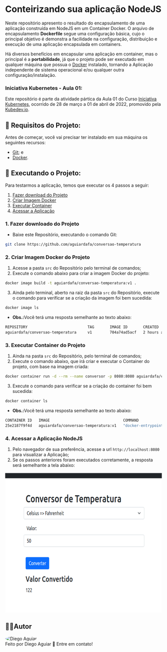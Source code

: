 # Conteirizando sua aplicação NodeJS

Neste repositório apresento o resultado do encapsulamento de uma aplicação construída em NodeJS em um Container Docker. O arquivo de encapsulamento <b>Dockerfile</b> segue uma configuração básica, cujo  o principal objetivo é demonstra a facilidade na configuração, distribuição e execução de uma aplicação encapsulada em containers.

Há diversos benefícios em encapsular uma aplicação em container, mas o principal é a <b>portabilidade</b>, já que o projeto pode ser executado em qualquer máquina que possua o [Docker](https://docs.docker.com/get-docker/) instalado, tornando a Aplicação independente de sistema operacional e/ou qualquer outra configuração/instalação.

### Iniciativa Kubernetes - Aula 01:

Este repositório é parte da atividade pártica da Aula 01 do Curso [Iniciativa Kubernetes](https://iniciativakubernetes.com.br/), ocorrido de 28 de março a 01 de abril de 2022, promovido pela [Kubedev.io](https://kubedev.io/).

## 🛒 Requisitos do Projeto:

Antes de começar, você vai precisar ter instalado em sua máquina os seguintes recursos:

- [Git](https://git-scm.com/); e
- [Docker](https://docs.docker.com/get-docker/).

## 📀 Executando o Projeto:

Para testarmos a aplicação, temos que executar os 4 passos a seguir:
1. [Fazer download do Projeto](#download-github)
2. [Criar Imagem Docker](#build-image)
2. [Executar Container](#run-container)
3. [Acessar a Aplicação](#acessando-app)

<a name="download-github"></a>
### 1. Fazer downloado do Projeto

- Baixe este Repositório, executando o comando Git: 
```bash
git clone https://github.com/aguiardafa/conversao-temperatura
```

<a name="build-image"></a>
### 2. Criar Imagem Docker do Projeto

1. Acesse a pasta `src` do Repositório pelo terminal de comandos;
2. Execute o comando abaixo para criar a imagem Docker do projeto:
```bash
docker image build -t aguiardafa/conversao-temperatura:v1 .
```
3. Ainda pelo terminal, aberto na raiz da pasta `src` do Repositório, execute o comando para verificar se a criação da imagem foi bem sucedida:
```bash
docker image ls
```
- <b>Obs.:</b>Você terá uma resposta semelhante ao texto abaixo:
```bash
REPOSITORY                           TAG       IMAGE ID       CREATED         SIZE
aguiardafa/conversao-temperatura     v1        704a74ad5acf   2 hours ago     982MB
```

<a name="run-container"></a>
### 3. Executar Container do Projeto

1. Ainda na pasta `src` do Repositório, pelo terminal de comandos;
2. Execute o comando abaixo, que irá criar e executar o Container do projeto, com base na imagem criada:
```bash
docker container run -d --rm --name conversor -p 8080:8080 aguiardafa/conversao-temperatura:v1
```
3. Execute o comando para verificar se a criação do container foi bem sucedida:
```bash
docker container ls
```
- <b>Obs.:</b>Você terá uma resposta semelhante ao texto abaixo:
```bash
CONTAINER ID   IMAGE                                 COMMAND                  CREATED         STATUS         PORTS                                       NAMES
25e2187f9f4d   aguiardafa/conversao-temperatura:v1   "docker-entrypoint.s…"   7 seconds ago   Up 4 seconds   0.0.0.0:8080->8080/tcp, :::8080->8080/tcp   conversor
```

<a name="acessando-app"></a>
### 4. Acessar a Aplicação NodeJS

1. Pelo navegador de sua preferência, acesse a url `http://localhost:8080` para visualizar a Aplicação;
2. Se os passos anteriores foram executados corretamente, a resposta será semelhante a tela abaixo:
<p align="center"><img alt="Conversor de temperatura" id="foto1" title="#FotoProjeto" height="450px" src="https://raw.githubusercontent.com/aguiardafa/conversao-temperatura/main/.github/conversor-de-temperatura.png" /></p>

## 👨‍💻Autor
<a href="https://github.com/aguiardafa" style="text-decoration: none;">
<img style="border-radius: 50% !important;" src="https://avatars.githubusercontent.com/u/16319889?v=4" width="48px" height="48px" alt="Diego Aguiar"/>
<br />
<span> Feito por Diego Aguiar 👋 Entre em contato! </span> 
</a>
